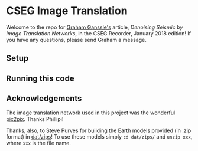 # CSEG Image Translation

Welcome to the repo for [Graham Ganssle's](https://gra.m-gan.sl) article, *Denoising Seismic by Image Translation Networks*, in the CSEG Recorder, January 2018 edition! If you have any questions, please send Graham a message.

## Setup

## Running this code

## Acknowledgements

The image translation network used in this project was the wonderful [pix2pix](https://github.com/phillipi/pix2pix). Thanks Phillipi! 

Thanks, also, to Steve Purves for building the Earth models provided (in .zip format) in [dat/zips](./dat/zips)! To use these models simply `cd dat/zips/` and `unzip xxx`, where `xxx` is the file name.
